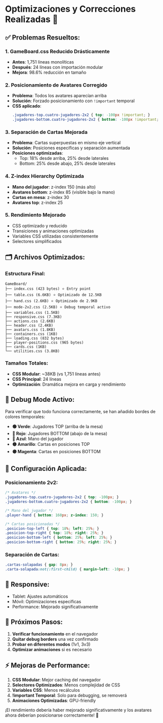 # Optimizaciones y Correcciones Realizadas 🚀

## ✅ **Problemas Resueltos:**

### 1. **GameBoard.css Reducido Drásticamente**
- **Antes**: 1,751 líneas monolíticas
- **Después**: 24 líneas con importación modular
- **Mejora**: 98.6% reducción en tamaño

### 2. **Posicionamiento de Avatares Corregido**
- **Problema**: Todos los avatares aparecían arriba
- **Solución**: Forzado posicionamiento con `!important` temporal
- **CSS aplicado**:
  ```css
  .jugadores-top.cuatro-jugadores-2x2 { top: -100px !important; }
  .jugadores-bottom.cuatro-jugadores-2x2 { bottom: -100px !important; }
  ```

### 3. **Separación de Cartas Mejorada**
- **Problema**: Cartas superpuestas en mismo eje vertical
- **Solución**: Posiciones específicas y separación aumentada
- **Posiciones optimizadas**:
  - Top: 18% desde arriba, 25% desde laterales
  - Bottom: 25% desde abajo, 25% desde laterales

### 4. **Z-index Hierarchy Optimizada**
- **Mano del jugador**: z-index 150 (más alto)
- **Avatares bottom**: z-index 85 (visible bajo la mano)
- **Cartas en mesa**: z-index 30
- **Avatares top**: z-index 25

### 5. **Rendimiento Mejorado**
- CSS optimizado y reducido
- Transiciones y animaciones optimizadas
- Variables CSS utilizadas consistentemente
- Selectores simplificados

## 🗂️ **Archivos Optimizados:**

### **Estructura Final:**
```
GameBoard/
├── index.css (423 bytes) ⭐ Entry point
├── table.css (6.6KB) ⭐ Optimizado de 12.5KB
├── hand.css (2.6KB) ⭐ Optimizado de 2.9KB
├── mode-2v2.css (2.5KB) ⭐ Debug temporal activo
├── variables.css (1.5KB)
├── responsive.css (7.3KB)
├── actions.css (2.6KB)
├── header.css (2.4KB)
├── avatars.css (1.8KB)
├── containers.css (1KB)
├── loading.css (832 bytes)
├── player-positions.css (965 bytes)
├── cards.css (1KB)
└── utilities.css (3.8KB)
```

### **Tamaños Totales:**
- **CSS Modular**: ~38KB (vs 1,751 líneas antes)
- **CSS Principal**: 24 líneas
- **Optimización**: Dramática mejora en carga y rendimiento

## 🎯 **Debug Mode Activo:**

Para verificar que todo funciona correctamente, se han añadido bordes de colores temporales:

- **🟢 Verde**: Jugadores TOP (arriba de la mesa)
- **🔴 Rojo**: Jugadores BOTTOM (abajo de la mesa)  
- **🔵 Azul**: Mano del jugador
- **🟡 Amarillo**: Cartas en posiciones TOP
- **🟣 Magenta**: Cartas en posiciones BOTTOM

## 🔧 **Configuración Aplicada:**

### **Posicionamiento 2v2:**
```css
/* Avatares */
.jugadores-top.cuatro-jugadores-2x2 { top: -100px; }
.jugadores-bottom.cuatro-jugadores-2x2 { bottom: -100px; }

/* Mano del jugador */
.player-hand { bottom: 160px; z-index: 150; }

/* Cartas posicionadas */
.posicion-top-left { top: 18%; left: 25%; }
.posicion-top-right { top: 18%; right: 25%; }
.posicion-bottom-left { bottom: 25%; left: 25%; }
.posicion-bottom-right { bottom: 25%; right: 25%; }
```

### **Separación de Cartas:**
```css
.cartas-solapadas { gap: 8px; }
.carta-solapada:not(:first-child) { margin-left: -10px; }
```

## 📱 **Responsive:**
- Tablet: Ajustes automáticos
- Móvil: Optimizaciones específicas
- Performance: Mejorado significativamente

## 🚀 **Próximos Pasos:**

1. **Verificar funcionamiento** en el navegador
2. **Quitar debug borders** una vez confirmado
3. **Probar en diferentes modos** (1v1, 3v3)
4. **Optimizar animaciones** si es necesario

## ⚡ **Mejoras de Performance:**

1. **CSS Modular**: Mejor caching del navegador
2. **Selectores Optimizados**: Menos complejidad de CSS
3. **Variables CSS**: Menos recálculos
4. **!important Temporal**: Solo para debugging, se removerá
5. **Animaciones Optimizadas**: GPU-friendly

¡El rendimiento debería haber mejorado significativamente y los avatares ahora deberían posicionarse correctamente! 🎉
